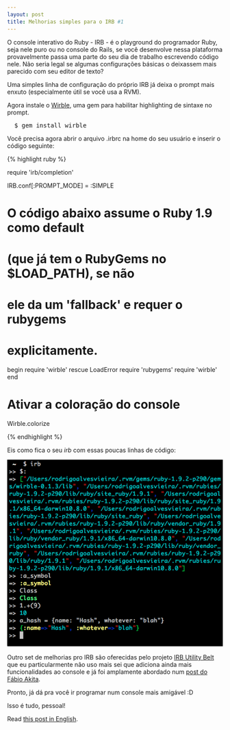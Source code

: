 ```yaml
---
layout: post
title: Melhorias simples para o IRB #1
---
```


<span class="drops">O</span> console interativo do Ruby - IRB - é o playground do programador Ruby, seja nele puro ou no console do Rails, se você desenvolve nessa plataforma provavelmente passa uma parte do seu dia de trabalho escrevendo código nele. Não seria legal se algumas configurações básicas o deixassem mais parecido com seu editor de texto?

Uma simples linha de configuração do próprio IRB já deixa o prompt mais enxuto (especialmente útil se você usa a RVM).

Agora instale o [Wirble], uma gem para habilitar highlighting de sintaxe no prompt.

<pre class="terminal">
  $ gem install wirble
</pre>

Você precisa agora abrir o arquivo .irbrc na home do seu usuário e inserir o código seguinte:

{% highlight ruby %}

require 'irb/completion'

IRB.conf[:PROMPT_MODE] = :SIMPLE

# O código abaixo assume o Ruby 1.9 como default 
# (que já tem o RubyGems no $LOAD_PATH), se não 
# ele da um 'fallback' e requer o rubygems 
# explicitamente.

begin
  require 'wirble'
rescue LoadError
  require 'rubygems'
  require 'wirble'
end

# Ativar a coloração do console

Wirble.colorize

{% endhighlight %}

Eis como fica o seu _irb_ com essas poucas linhas de código:

![IRB com prompt simplificado e Wirble](/public/images/irb_wirble.png "IRB com prompt simplificado e Wirble")

Outro set de melhorias pro IRB são oferecidas pelo projeto [IRB Utility Belt] que eu particularmente não uso mais sei que adiciona ainda mais funcionalidades ao console e já foi amplamente abordado num [post do Fábio Akita].

Pronto, já dá pra você ir programar num console mais amigável :D

Isso é tudo, pessoal!

Read [this post in English].

[IRB Utility Belt]: http://utilitybelt.rubyforge.org/
[post do Fábio Akita]: http://akitaonrails.com/2008/09/21/ruby-irb-utility-belt
[this post in English]: /wirble-a-small-addition-to-irb
[Wirble]: https://rubygems.org/gems/wirble
